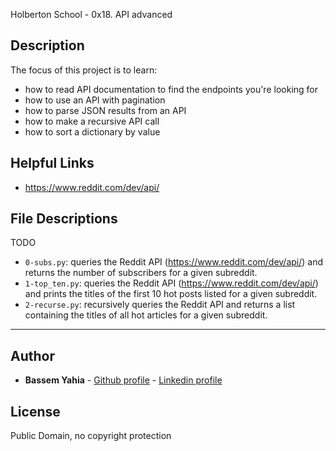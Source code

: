 Holberton School - 0x18. API advanced
## Description

The focus of this project is to learn:
* how to read API documentation to find the endpoints you're looking for
* how to use an API with pagination
* how to parse JSON results from an API
* how to make a recursive API call
* how to sort a dictionary by value

## Helpful Links
* <a href="https://www.reddit.com/dev/api/">https://www.reddit.com/dev/api/</a>

## File Descriptions
TODO
- `0-subs.py`: queries the Reddit API (https://www.reddit.com/dev/api/) and returns the number of subscribers for a given subreddit. 
- `1-top_ten.py`: queries the Reddit API (https://www.reddit.com/dev/api/) and prints the titles of the first 10 hot posts listed for a given subreddit.
- `2-recurse.py`: recursively queries the Reddit API and returns a list containing the titles of all hot articles for a given subreddit. 

---

## Author
* **Bassem Yahia** - [Github profile](https://github.com/tennin12) - [Linkedin profile](https://tn.linkedin.com/in/bassem-ben-yahia)

## License
Public Domain, no copyright protection
